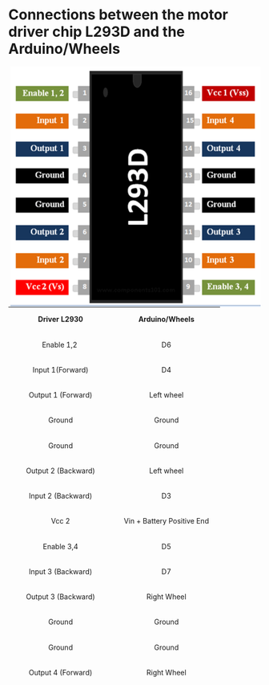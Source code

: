 # Connections between the motor driver chip L293D and the Arduino/Wheels

<img src="/Images/L293D-Pinout.png" width=500 align=right>

<table style="width: 423px; height: 743px;">
<tbody>
<tr style="height: 35px;">
<td style="width: 201.95px; text-align: center; height: 35px;">
<p><strong>Driver L2930</strong></p>
</td>
<td style="width: 206.25px; text-align: center; height: 35px;">
<p><strong>Arduino/Wheels</strong></p>
</td>
</tr>
<tr style="height: 33px;">
<td style="width: 201.95px; text-align: center; height: 33px;">
<p><span style="font-weight: 400;">Enable 1,2&nbsp;</span></p>
</td>
<td style="width: 206.25px; text-align: center; height: 33px;">
<p><span style="font-weight: 400;">D6</span></p>
</td>
</tr>
<tr style="height: 45px;">
<td style="width: 201.95px; text-align: center; height: 45px;">
<p><span style="font-weight: 400;">Input 1(Forward)</span></p>
</td>
<td style="width: 206.25px; text-align: center; height: 45px;">
<p><span style="font-weight: 400;">D4</span></p>
</td>
</tr>
<tr style="height: 45px;">
<td style="width: 201.95px; text-align: center; height: 45px;">
<p><span style="font-weight: 400;">Output 1 (Forward)</span></p>
</td>
<td style="width: 206.25px; text-align: center; height: 45px;">
<p><span style="font-weight: 400;">Left wheel</span></p>
</td>
</tr>
<tr style="height: 45px;">
<td style="width: 201.95px; text-align: center; height: 45px;">
<p><span style="font-weight: 400;">Ground</span></p>
</td>
<td style="width: 206.25px; text-align: center; height: 45px;">
<p><span style="font-weight: 400;">Ground</span></p>
</td>
</tr>
<tr style="height: 45px;">
<td style="width: 201.95px; text-align: center; height: 45px;">
<p><span style="font-weight: 400;">Ground</span></p>
</td>
<td style="width: 206.25px; text-align: center; height: 45px;">
<p><span style="font-weight: 400;">Ground</span></p>
</td>
</tr>
<tr style="height: 45px;">
<td style="width: 201.95px; text-align: center; height: 45px;">
<p><span style="font-weight: 400;">Output 2 (Backward)</span></p>
</td>
<td style="width: 206.25px; text-align: center; height: 45px;">
<p><span style="font-weight: 400;">Left wheel</span></p>
</td>
</tr>
<tr style="height: 45px;">
<td style="width: 201.95px; text-align: center; height: 45px;">
<p><span style="font-weight: 400;">Input 2 (Backward)</span></p>
</td>
<td style="width: 206.25px; text-align: center; height: 45px;">
<p><span style="font-weight: 400;">D3</span></p>
</td>
</tr>
<tr style="height: 45px;">
<td style="width: 201.95px; text-align: center; height: 45px;">
<p><span style="font-weight: 400;">Vcc 2</span></p>
</td>
<td style="width: 206.25px; text-align: center; height: 45px;">
<p><span style="font-weight: 400;">Vin + Battery Positive End</span></p>
</td>
</tr>
<tr style="height: 45px;">
<td style="width: 201.95px; text-align: center; height: 45px;">
<p><span style="font-weight: 400;">Enable 3,4</span></p>
</td>
<td style="width: 206.25px; text-align: center; height: 45px;">
<p><span style="font-weight: 400;">D5</span></p>
</td>
</tr>
<tr style="height: 45px;">
<td style="width: 201.95px; text-align: center; height: 45px;">
<p><span style="font-weight: 400;">Input 3 (Backward)</span></p>
</td>
<td style="width: 206.25px; text-align: center; height: 45px;">
<p><span style="font-weight: 400;">D7</span></p>
</td>
</tr>
<tr style="height: 45px;">
<td style="width: 201.95px; text-align: center; height: 45px;">
<p><span style="font-weight: 400;">Output 3 (Backward)</span></p>
</td>
<td style="width: 206.25px; text-align: center; height: 45px;">
<p><span style="font-weight: 400;">Right Wheel</span></p>
</td>
</tr>
<tr style="height: 45px;">
<td style="width: 201.95px; text-align: center; height: 45px;">
<p><span style="font-weight: 400;">Ground</span></p>
</td>
<td style="width: 206.25px; text-align: center; height: 45px;">
<p><span style="font-weight: 400;">Ground</span></p>
</td>
</tr>
<tr style="height: 45px;">
<td style="width: 201.95px; text-align: center; height: 45px;">
<p><span style="font-weight: 400;">Ground</span></p>
</td>
<td style="width: 206.25px; text-align: center; height: 45px;">
<p><span style="font-weight: 400;">Ground</span></p>
</td>
</tr>
<tr style="height: 45px;">
<td style="width: 201.95px; text-align: center; height: 45px;">
<p><span style="font-weight: 400;">Output 4 (Forward)</span></p>
</td>
<td style="width: 206.25px; text-align: center; height: 45px;">
<p><span style="font-weight: 400;">Right Wheel</span></p>
</td>
</tr>
<tr style="height: 45px;">
<td style="width: 201.95px; text-align: center; height: 45px;">
<p><span style="font-weight: 400;">Input 4 (Forward)</span></p>
</td>
<td style="width: 206.25px; text-align: center; height: 45px;">
<p><span style="font-weight: 400;">D8</span></p>
</td>
</tr>
<tr style="height: 45px;">
<td style="width: 201.95px; text-align: center; height: 45px;">
<p><span style="font-weight: 400;">Vcc 1</span></p>
</td>
<td style="width: 206.25px; text-align: center; height: 45px;">
<p><span style="font-weight: 400;">5V</span></p>
</td>
</tr>
</tbody>
</table>
